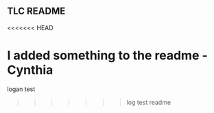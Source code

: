 ## TLC README
<<<<<<< HEAD

I added something to the readme - Cynthia
=======
logan test
>>>>>>> log test readme
